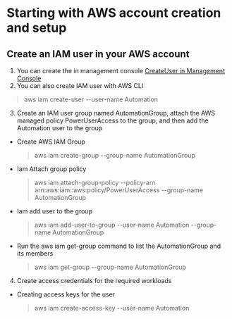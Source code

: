 # Starting with AWS account creation and setup

## Create an IAM user in your AWS account

1. You can create the in management console [CreateUser in Management Console](https://docs.aws.amazon.com/IAM/latest/UserGuide/getting-started-workloads.html)
2. You can also create IAM user with AWS CLI
  > aws iam create-user --user-name Automation 
3. Create an IAM user group named AutomationGroup, attach the AWS managed policy PowerUserAccess to the group, and then add the Automation user to the group
* Create AWS IAM Group
     > aws iam create-group --group-name AutomationGroup
* Iam Attach group policy
     > aws iam attach-group-policy --policy-arn arn:aws:iam::aws:policy/PowerUserAccess --group-name AutomationGroup

* Iam add user to the group
     > aws iam add-user-to-group --user-name Automation --group-name AutomationGroup

* Run the aws iam get-group command to list the AutomationGroup and its members
     > aws iam get-group --group-name AutomationGroup

4. Create access credentials for the required workloads
*  Creating access keys for the user 
     > aws iam create-access-key --user-name Automation
              
               
